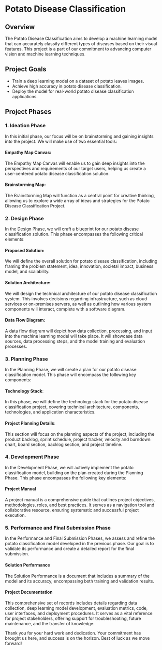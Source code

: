 # Potato Disease Classification

## Overview

The Potato Disease Classification aims to develop a machine learning model that can accurately classify different types of diseases based on their visual features. This project is a part of our commitment to advancing computer vision and machine learning techniques. 

## Project Goals
- Train a deep learning model on a dataset of potato leaves images.
- Achieve high accuracy in potato disease classification.
- Deploy the model for real-world potato disease classification applications.

## Project Phases

### 1. Ideation Phase

In this initial phase, our focus will be on brainstorming and gaining insights into the project. We will make use of two essential tools:

#### Empathy Map Canvas: 
The Empathy Map Canvas will enable us to gain deep insights into the perspectives and requirements of our target users, helping us create a user-centered potato disease classification solution.

#### Brainstorming Map: 
The Brainstorming Map will function as a central point for creative thinking, allowing us to explore a wide array of ideas and strategies for the Potato Disease Classification Project.

### 2. Design Phase
In the Design Phase, we will craft a blueprint for our potato disease classification solution. This phase encompasses the following critical elements:

#### Proposed Solution: 
We will define the overall solution for potato disease classification, including framing the problem statement, idea, innovation, societal impact, business model, and scalability.

#### Solution Architecture: 
We will design the technical architecture of our potato disease classification system. This involves decisions regarding infrastructure, such as cloud services or on-premises servers, as well as outlining how various system components will interact, complete with a software diagram.

#### Data Flow Diagram: 
A data flow diagram will depict how data collection, processing, and input into the machine learning model will take place. It will showcase data sources, data processing steps, and the model training and evaluation processes.

### 3. Planning Phase
In the Planning Phase, we will create a plan for our potato disease classification model. This phase will encompass the following key components:

#### Technology Stack: 
In this phase, we will define the technology stack for the potato disease classification project, covering technical architecture, components, technologies, and application characteristics.

#### Project Planning Details: 
This section will focus on the planning aspects of the project, including the product backlog, sprint schedule, project tracker, velocity and burndown chart, board section, backlog section, and project timeline.


### 4. Development Phase
In the Development Phase, we will actively implement the potato classification model, building on the plan created during the Planning Phase. This phase encompasses the following key elements:

#### Project Manual
A project manual is a comprehensive guide that outlines project objectives, methodologies, roles, and best practices. It serves as a navigation tool and collaborative resource, ensuring systematic and successful project execution.

### 5. Performance and Final Submission Phase

In the Performance and Final Submission Phases, we assess and refine the potato classification model developed in the previous phase. Our goal is to validate its performance and create a detailed report for the final submission.

#### Solution Performance
The Solution Performance is a document that includes a summary of the model and its accuracy, encompassing both training and validation results.

#### Project Documentation
This comprehensive set of records includes details regarding data collection, deep learning model development, evaluation metrics, code, user interfaces, and deployment procedures. It serves as a vital reference for project stakeholders, offering support for troubleshooting, future maintenance, and the transfer of knowledge.

Thank you for your hard work and dedication. Your commitment has brought us here, and success is on the horizon. Best of luck as we move forward!
